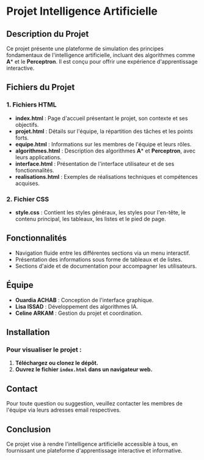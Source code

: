 # Projet Intelligence Artificielle

## Description du Projet
Ce projet présente une plateforme de simulation des principes fondamentaux de l'intelligence artificielle, incluant des algorithmes comme **A*** et le **Perceptron**. Il est conçu pour offrir une expérience d'apprentissage interactive.

## Fichiers du Projet
### 1. Fichiers HTML
- **index.html** : Page d'accueil présentant le projet, son contexte et ses objectifs.
- **projet.html** : Détails sur l'équipe, la répartition des tâches et les points forts.
- **equipe.html** : Informations sur les membres de l'équipe et leurs rôles.
- **algorithmes.html** : Description des algorithmes **A*** et **Perceptron**, avec leurs applications.
- **interface.html** : Présentation de l'interface utilisateur et de ses fonctionnalités.
- **realisations.html** : Exemples de réalisations techniques et compétences acquises.

### 2. Fichier CSS
- **style.css** : Contient les styles généraux, les styles pour l'en-tête, le contenu principal, les tableaux, les listes et le pied de page.

## Fonctionnalités
- Navigation fluide entre les différentes sections via un menu interactif.
- Présentation des informations sous forme de tableaux et de listes.
- Sections d'aide et de documentation pour accompagner les utilisateurs.

## Équipe
- **Ouardia ACHAB** : Conception de l'interface graphique.
- **Lisa ISSAD** : Développement des algorithmes IA.
- **Celine ARKAM** : Gestion du projet et coordination.

## Installation
### Pour visualiser le projet :
1. **Téléchargez ou clonez le dépôt.**
2. **Ouvrez le fichier `index.html` dans un navigateur web.**

## Contact
Pour toute question ou suggestion, veuillez contacter les membres de l'équipe via leurs adresses email respectives.

## Conclusion
Ce projet vise à rendre l'intelligence artificielle accessible à tous, en fournissant une plateforme d'apprentissage interactive et informative.


